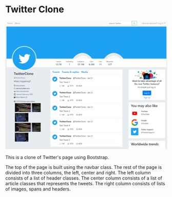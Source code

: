 # Twitter Clone

![alt text](https://github.com/lohengliang/lohengliang.github.io/blob/master/static/img/twitterclone.PNG?raw=true)

This is a clone of Twitter's page using Bootstrap.

The top of the page is built using the navbar class. The rest of the page is divided into three columns, the left, center and right. The left column consists of a list of header classes. The center column consists of a list of article classes that represents the tweets. The right column consists of lists of images, spans and headers.
